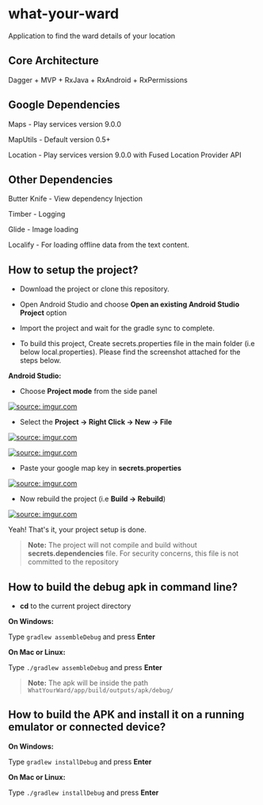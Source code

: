 # what-your-ward
Application to find the ward details of your location

## Core Architecture

Dagger + MVP + RxJava + RxAndroid + RxPermissions

## Google Dependencies

Maps - Play services version 9.0.0

MapUtils - Default version 0.5+

Location - Play services version 9.0.0 with Fused Location Provider API

## Other Dependencies

Butter Knife - View dependency Injection

Timber - Logging

Glide - Image loading

Localify - For loading offline data from the text content.


## How to setup the project?

- Download the project or clone this repository.

- Open Android Studio and choose **Open an existing Android Studio Project** option

- Import the project and wait for the gradle sync to complete.

- To build this project, Create secrets.properties file in the main folder (i.e below local.properties). Please find the screenshot attached for the steps below.

**Android Studio:**

- Choose **Project mode** from the side panel

<a href="https://imgur.com/HOfI3Lu"><img src="https://i.imgur.com/HOfI3Lu.png" title="source: imgur.com" /></a>

- Select the **Project -> Right Click -> New -> File**

<a href="https://imgur.com/dEZ1e0G"><img src="https://i.imgur.com/dEZ1e0G.png" title="source: imgur.com" /></a>

<a href="https://imgur.com/v8HAiqF"><img src="https://i.imgur.com/v8HAiqF.png" title="source: imgur.com" /></a>

- Paste your google map key in **secrets.properties**

<a href="https://imgur.com/J0TIrpT"><img src="https://i.imgur.com/J0TIrpT.png" title="source: imgur.com" /></a>

- Now rebuild the project (i.e **Build -> Rebuild**) 

<a href="https://imgur.com/cJIKxTF"><img src="https://i.imgur.com/cJIKxTF.png" title="source: imgur.com" /></a>


Yeah! That's it, your project setup is done.

> **Note:** The project will not compile and build without **secrets.dependencies** file. For security concerns, this file is not committed to the repository

## How to build the debug apk in command line?

- **cd** to the current project directory

**On Windows:**

Type ``gradlew assembleDebug`` and press **Enter**


**On Mac or Linux:**

Type ``./gradlew assembleDebug`` and press **Enter**

> **Note:** The apk will be inside the path ``WhatYourWard/app/build/outputs/apk/debug/``

## How to build the APK and install it on a running emulator or connected device?

**On Windows:**

Type ``gradlew installDebug`` and press **Enter**


**On Mac or Linux:**

Type ``./gradlew installDebug`` and press **Enter**




